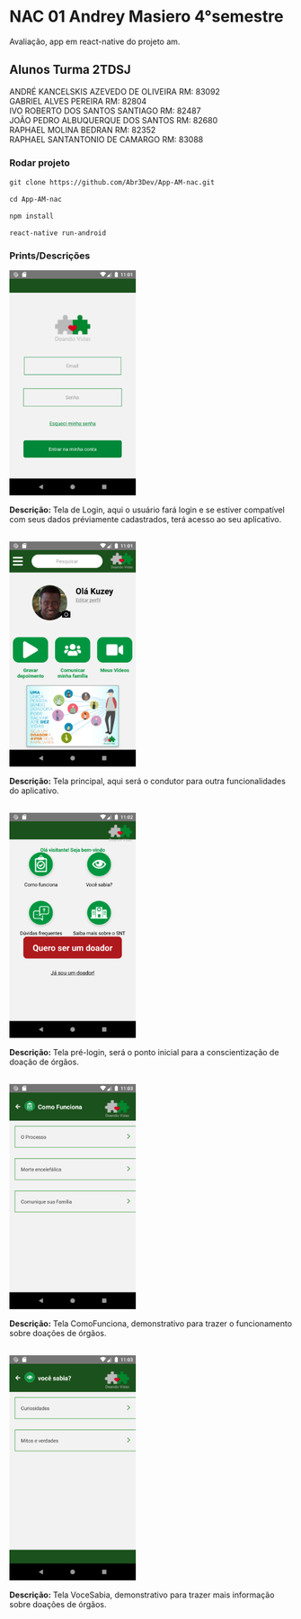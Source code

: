 # NAC 01 Andrey Masiero 4°semestre

Avaliação, app em react-native do projeto am.

## Alunos Turma 2TDSJ 

ANDRÉ KANCELSKIS AZEVEDO DE OLIVEIRA RM: 83092<BR/>
GABRIEL ALVES PEREIRA RM: 82804<BR/>
IVO ROBERTO DOS SANTOS SANTIAGO RM: 82487<BR/>
JOÃO PEDRO ALBUQUERQUE DOS SANTOS RM: 82680<BR/>
RAPHAEL MOLINA BEDRAN RM: 82352<BR/>
RAPHAEL SANTANTONIO DE CAMARGO RM: 83088<BR/>

### Rodar  projeto

```
git clone https://github.com/Abr3Dev/App-AM-nac.git
```
```
cd App-AM-nac
```
```
npm install
```
```
react-native run-android
```
### Prints/Descrições
<img src="https://github.com/Abr3Dev/App-AM-nac/blob/master/screenshots/Screenshot_1599001301.png" height=400px>
<p><b>Descrição:</b> Tela de Login, aqui o usuário fará login e se estiver compatível com seus dados préviamente cadastrados, terá acesso ao seu aplicativo.</p><br/>

<img src="https://github.com/Abr3Dev/App-AM-nac/blob/master/screenshots/Screenshot_1599001286.png" height=400px>
<p><b>Descrição:</b> Tela principal, aqui será o condutor para outra funcionalidades do aplicativo.</p>
<br/>

<img src="https://github.com/Abr3Dev/App-AM-nac/blob/master/screenshots/Screenshot_1599001380.png" height=400px>
<p><b>Descrição:</b> Tela pré-login, será o ponto inicial para a conscientização de doação de órgãos.</p>
<br/>

<img src="https://github.com/Abr3Dev/App-AM-nac/blob/master/screenshots/Screenshot_1599001395.png" height=400px>
<p><b>Descrição:</b> Tela ComoFunciona, demonstrativo para trazer o funcionamento sobre doações de órgãos.</p>
<br/>

<img src="https://github.com/Abr3Dev/App-AM-nac/blob/master/screenshots/Screenshot_1599001407.png" height=400px>
<p><b>Descrição:</b> Tela VoceSabia, demonstrativo para trazer mais informação sobre doações de órgãos.</p>
<br/>
